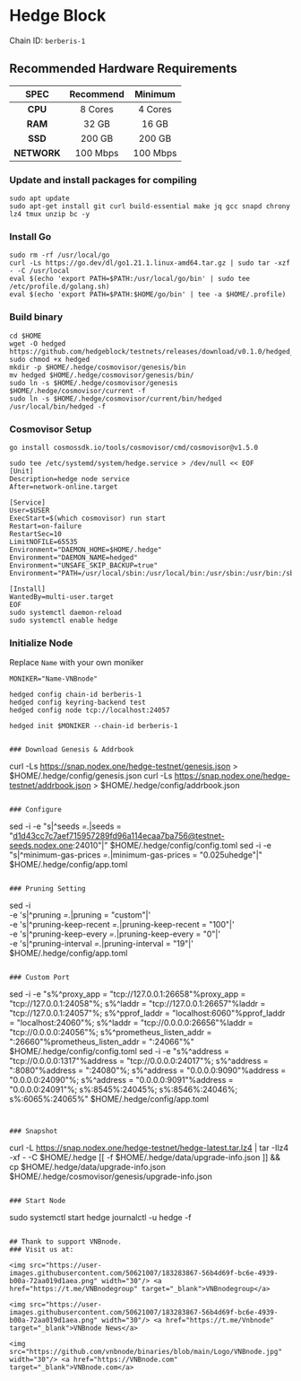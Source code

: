 # Hedge Block
Chain ID: `berberis-1`

## Recommended Hardware Requirements

|   SPEC      |       Recommend       |       Minimum        |
| :---------: | :--------------------:|:--------------------:|
|   **CPU**   |        8 Cores        |        4 Cores       |
|   **RAM**   |        32 GB          |        16 GB         |
|   **SSD**   |        200 GB         |        200 GB        |
| **NETWORK** |        100 Mbps       |        100 Mbps      |

### Update and install packages for compiling
```
sudo apt update
sudo apt-get install git curl build-essential make jq gcc snapd chrony lz4 tmux unzip bc -y
```

### Install Go
```
sudo rm -rf /usr/local/go
curl -Ls https://go.dev/dl/go1.21.1.linux-amd64.tar.gz | sudo tar -xzf - -C /usr/local
eval $(echo 'export PATH=$PATH:/usr/local/go/bin' | sudo tee /etc/profile.d/golang.sh)
eval $(echo 'export PATH=$PATH:$HOME/go/bin' | tee -a $HOME/.profile)
```

### Build binary
```
cd $HOME
wget -O hedged https://github.com/hedgeblock/testnets/releases/download/v0.1.0/hedged_linux_amd64_v0.1.0
sudo chmod +x hedged
mkdir -p $HOME/.hedge/cosmovisor/genesis/bin
mv hedged $HOME/.hedge/cosmovisor/genesis/bin/
sudo ln -s $HOME/.hedge/cosmovisor/genesis $HOME/.hedge/cosmovisor/current -f
sudo ln -s $HOME/.hedge/cosmovisor/current/bin/hedged /usr/local/bin/hedged -f
```

### Cosmovisor Setup
```
go install cosmossdk.io/tools/cosmovisor/cmd/cosmovisor@v1.5.0
```
```
sudo tee /etc/systemd/system/hedge.service > /dev/null << EOF
[Unit]
Description=hedge node service
After=network-online.target
 
[Service]
User=$USER
ExecStart=$(which cosmovisor) run start
Restart=on-failure
RestartSec=10
LimitNOFILE=65535
Environment="DAEMON_HOME=$HOME/.hedge"
Environment="DAEMON_NAME=hedged"
Environment="UNSAFE_SKIP_BACKUP=true"
Environment="PATH=/usr/local/sbin:/usr/local/bin:/usr/sbin:/usr/bin:/sbin:/bin:/usr/games:/usr/local/games:/snap/bin:$HOME/.hedge/cosmovisor/current/bin"
 
[Install]
WantedBy=multi-user.target
EOF
sudo systemctl daemon-reload
sudo systemctl enable hedge
```

### Initialize Node
Replace `Name` with your own moniker
```
MONIKER="Name-VNBnode"
```
```
hedged config chain-id berberis-1
hedged config keyring-backend test
hedged config node tcp://localhost:24057
```
```
hedged init $MONIKER --chain-id berberis-1
```
```

### Download Genesis & Addrbook
```
curl -Ls https://snap.nodex.one/hedge-testnet/genesis.json > $HOME/.hedge/config/genesis.json
curl -Ls https://snap.nodex.one/hedge-testnet/addrbook.json > $HOME/.hedge/config/addrbook.json
```

### Configure
```
sed -i -e "s|^seeds *=.*|seeds = \"d1d43cc7c7aef715957289fd96a114ecaa7ba756@testnet-seeds.nodex.one:24010\"|" $HOME/.hedge/config/config.toml
sed -i -e "s|^minimum-gas-prices *=.*|minimum-gas-prices = \"0.025uhedge\"|" $HOME/.hedge/config/app.toml
```

### Pruning Setting
```
sed -i \
  -e 's|^pruning *=.*|pruning = "custom"|' \
  -e 's|^pruning-keep-recent *=.*|pruning-keep-recent = "100"|' \
  -e 's|^pruning-keep-every *=.*|pruning-keep-every = "0"|' \
  -e 's|^pruning-interval *=.*|pruning-interval = "19"|' \
  $HOME/.hedge/config/app.toml
```

### Custom Port
```
sed -i -e "s%^proxy_app = \"tcp://127.0.0.1:26658\"%proxy_app = \"tcp://127.0.0.1:24058\"%; s%^laddr = \"tcp://127.0.0.1:26657\"%laddr = \"tcp://127.0.0.1:24057\"%; s%^pprof_laddr = \"localhost:6060\"%pprof_laddr = \"localhost:24060\"%; s%^laddr = \"tcp://0.0.0.0:26656\"%laddr = \"tcp://0.0.0.0:24056\"%; s%^prometheus_listen_addr = \":26660\"%prometheus_listen_addr = \":24066\"%" $HOME/.hedge/config/config.toml
sed -i -e "s%^address = \"tcp://0.0.0.0:1317\"%address = \"tcp://0.0.0.0:24017\"%; s%^address = \":8080\"%address = \":24080\"%; s%^address = \"0.0.0.0:9090\"%address = \"0.0.0.0:24090\"%; s%^address = \"0.0.0.0:9091\"%address = \"0.0.0.0:24091\"%; s%:8545%:24045%; s%:8546%:24046%; s%:6065%:24065%" $HOME/.hedge/config/app.toml
```


### Snapshot
```
curl -L https://snap.nodex.one/hedge-testnet/hedge-latest.tar.lz4 | tar -Ilz4 -xf - -C $HOME/.hedge
[[ -f $HOME/.hedge/data/upgrade-info.json ]] && cp $HOME/.hedge/data/upgrade-info.json $HOME/.hedge/cosmovisor/genesis/upgrade-info.json
```

### Start Node
```
sudo systemctl start hedge
journalctl -u hedge -f
```

## Thank to support VNBnode.
### Visit us at:

<img src="https://user-images.githubusercontent.com/50621007/183283867-56b4d69f-bc6e-4939-b00a-72aa019d1aea.png" width="30"/> <a href="https://t.me/VNBnodegroup" target="_blank">VNBnodegroup</a>

<img src="https://user-images.githubusercontent.com/50621007/183283867-56b4d69f-bc6e-4939-b00a-72aa019d1aea.png" width="30"/> <a href="https://t.me/Vnbnode" target="_blank">VNBnode News</a>

<img src="https://github.com/vnbnode/binaries/blob/main/Logo/VNBnode.jpg" width="30"/> <a href="https://VNBnode.com" target="_blank">VNBnode.com</a>
